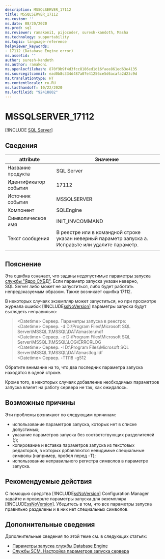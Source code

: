 ```yaml
---
description: MSSQLSERVER_17112
title: MSSQLSERVER_17112
ms.custom: ''
ms.date: 08/20/2020
ms.prod: sql
ms.reviewer: ramakoni1, pijocoder, suresh-kandoth, Masha
ms.technology: supportability
ms.topic: language-reference
helpviewer_keywords:
- 17112 (Database Engine error)
ms.assetid: ''
author: suresh-kandoth
ms.author: ramakoni
ms.openlocfilehash: 870f9b9f4d3fcc8186ed1d16faee861ed63e4135
ms.sourcegitcommit: ead0b8c334d487a07e41256ce5d6acafa2d23c9d
ms.translationtype: HT
ms.contentlocale: ru-RU
ms.lasthandoff: 10/22/2020
ms.locfileid: "92418802"
---
```

# <a name="mssqlserver_17112"></a>MSSQLSERVER_17112
 [!INCLUDE [SQL Server](../../includes/applies-to-version/sqlserver.md)]

## <a name="details"></a>Сведения

|attribute|Значение|
|---|---|
|Название продукта|SQL Server|
|Идентификатор события|17112|
|Источник события|MSSQLSERVER|
|Компонент|SQLEngine|
|Символическое имя|INIT_INVCOMMAND|
|Текст сообщения|В реестре или в командной строке указан неверный параметр запуска a. Исправьте или удалите параметр.|
||

## <a name="explanation"></a>Пояснение

Эта ошибка означает, что заданы недопустимые [параметры запуска службы "Ядро СУБД"](/sql/database-engine/configure-windows/database-engine-service-startup-options). Если параметр запуска указан неверно, SQL Server либо может не запуститься, либо будет работать непредсказуемым образом. Также возникает ошибка 17112.

В некоторых случаях экземпляр может запуститься, но при просмотре журнала ошибок [!INCLUDE[ssNoVersion](../../includes/ssnoversion-md.md)] параметры запуска будут выглядеть неправильно:

> \<Datetime> Сервер. Параметры запуска в реестре:  
\<Datetime> Сервер. -d D:\Program Files\Microsoft SQL Server\MSSQL.1\MSSQL\DATA\master.mdf  
\<Datetime> Сервер. -e D:\Program Files\Microsoft SQL Server\MSSQL.1\MSSQL\LOG\ERRORLOG  
\<Datetime> Сервер. -l D:\Program Files\Microsoft SQL Server\MSSQL.1\MSSQL\DATA\mastlog.ldf  
\<Datetime> Сервер. -T1118 -g512

Обратите внимание на то, что два последних параметра запуска находятся в одной строке.

Кроме того, в некоторых случаях добавление необходимых параметров запуска влияет на работу сервера не так, как ожидалось.

## <a name="possible-causes"></a>Возможные причины

Эти проблемы возникают по следующим причинам:

- использование параметров запуска, которых нет в списке допустимых;
- указание параметров запуска без соответствующих разделителей (;);
- копирование и вставка параметров запуска из текстовых редакторов, в которых добавляются невидимые специальные символы (например, пробел перед -T);
- использование неправильного регистра символов в параметре запуска.

## <a name="user-action"></a>Рекомендуемые действия

С помощью средства [!INCLUDE[ssNoVersion](../../includes/ssnoversion-md.md)] Configuration Manager задайте и проверьте параметры запуска для экземпляра [!INCLUDE[ssNoVersion](../../includes/ssnoversion-md.md)]. Убедитесь в том, что все параметры запуска правильно разделены и в них нет специальных символов.

## <a name="more-information"></a>Дополнительные сведения

Дополнительные сведения по этой теме см. в следующих статьях:

- [Параметры запуска службы Database Engine](/sql/database-engine/configure-windows/database-engine-service-startup-options)
- [Службы SCM. Настройка параметров запуска сервера](/sql/database-engine/configure-windows/scm-services-configure-server-startup-options)
